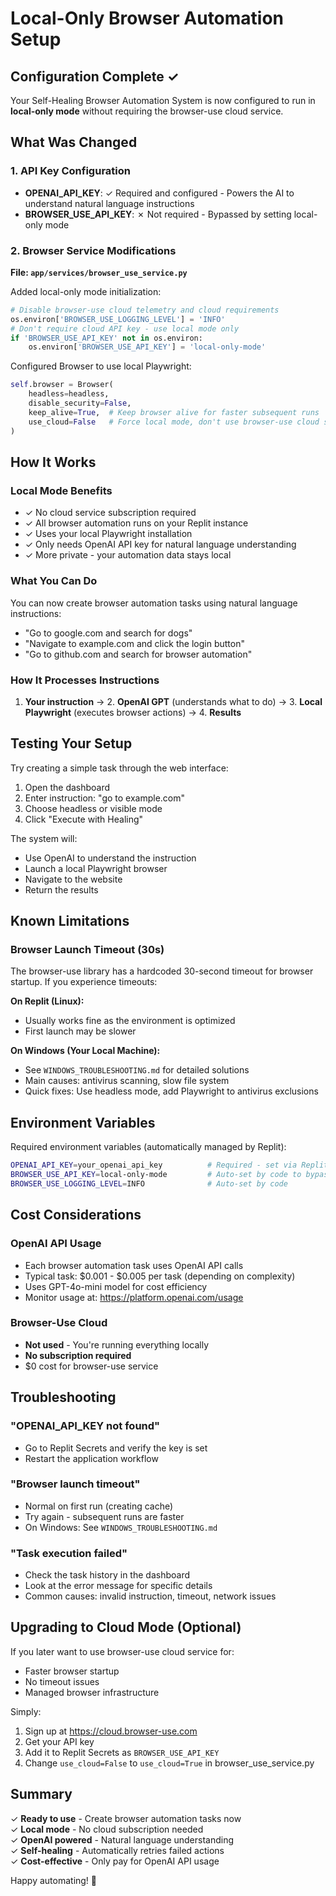# Local-Only Browser Automation Setup

## Configuration Complete ✓

Your Self-Healing Browser Automation System is now configured to run in **local-only mode** without requiring the browser-use cloud service.

## What Was Changed

### 1. API Key Configuration
- **OPENAI_API_KEY**: ✓ Required and configured - Powers the AI to understand natural language instructions
- **BROWSER_USE_API_KEY**: ✗ Not required - Bypassed by setting local-only mode

### 2. Browser Service Modifications

**File: `app/services/browser_use_service.py`**

Added local-only mode initialization:
```python
# Disable browser-use cloud telemetry and cloud requirements
os.environ['BROWSER_USE_LOGGING_LEVEL'] = 'INFO'
# Don't require cloud API key - use local mode only
if 'BROWSER_USE_API_KEY' not in os.environ:
    os.environ['BROWSER_USE_API_KEY'] = 'local-only-mode'
```

Configured Browser to use local Playwright:
```python
self.browser = Browser(
    headless=headless,
    disable_security=False,
    keep_alive=True,  # Keep browser alive for faster subsequent runs
    use_cloud=False   # Force local mode, don't use browser-use cloud service
)
```

## How It Works

### Local Mode Benefits
- ✓ No cloud service subscription required
- ✓ All browser automation runs on your Replit instance
- ✓ Uses your local Playwright installation
- ✓ Only needs OpenAI API key for natural language understanding
- ✓ More private - your automation data stays local

### What You Can Do

You can now create browser automation tasks using natural language instructions:
- "Go to google.com and search for dogs"
- "Navigate to example.com and click the login button"
- "Go to github.com and search for browser automation"

### How It Processes Instructions

1. **Your instruction** → 2. **OpenAI GPT** (understands what to do) → 3. **Local Playwright** (executes browser actions) → 4. **Results**

## Testing Your Setup

Try creating a simple task through the web interface:

1. Open the dashboard
2. Enter instruction: "go to example.com"
3. Choose headless or visible mode
4. Click "Execute with Healing"

The system will:
- Use OpenAI to understand the instruction
- Launch a local Playwright browser
- Navigate to the website
- Return the results

## Known Limitations

### Browser Launch Timeout (30s)
The browser-use library has a hardcoded 30-second timeout for browser startup. If you experience timeouts:

**On Replit (Linux):**
- Usually works fine as the environment is optimized
- First launch may be slower

**On Windows (Your Local Machine):**
- See `WINDOWS_TROUBLESHOOTING.md` for detailed solutions
- Main causes: antivirus scanning, slow file system
- Quick fixes: Use headless mode, add Playwright to antivirus exclusions

## Environment Variables

Required environment variables (automatically managed by Replit):
```bash
OPENAI_API_KEY=your_openai_api_key          # Required - set via Replit Secrets
BROWSER_USE_API_KEY=local-only-mode         # Auto-set by code to bypass cloud
BROWSER_USE_LOGGING_LEVEL=INFO              # Auto-set by code
```

## Cost Considerations

### OpenAI API Usage
- Each browser automation task uses OpenAI API calls
- Typical task: $0.001 - $0.005 per task (depending on complexity)
- Uses GPT-4o-mini model for cost efficiency
- Monitor usage at: https://platform.openai.com/usage

### Browser-Use Cloud
- **Not used** - You're running everything locally
- **No subscription required**
- $0 cost for browser-use service

## Troubleshooting

### "OPENAI_API_KEY not found"
- Go to Replit Secrets and verify the key is set
- Restart the application workflow

### "Browser launch timeout"
- Normal on first run (creating cache)
- Try again - subsequent runs are faster
- On Windows: See `WINDOWS_TROUBLESHOOTING.md`

### "Task execution failed"
- Check the task history in the dashboard
- Look at the error message for specific details
- Common causes: invalid instruction, timeout, network issues

## Upgrading to Cloud Mode (Optional)

If you later want to use browser-use cloud service for:
- Faster browser startup
- No timeout issues
- Managed browser infrastructure

Simply:
1. Sign up at https://cloud.browser-use.com
2. Get your API key
3. Add it to Replit Secrets as `BROWSER_USE_API_KEY`
4. Change `use_cloud=False` to `use_cloud=True` in browser_use_service.py

## Summary

✓ **Ready to use** - Create browser automation tasks now  
✓ **Local mode** - No cloud subscription needed  
✓ **OpenAI powered** - Natural language understanding  
✓ **Self-healing** - Automatically retries failed actions  
✓ **Cost-effective** - Only pay for OpenAI API usage  

Happy automating! 🚀
